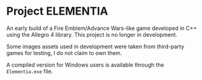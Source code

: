 # Project ELEMENTIA

An early build of a Fire Emblem/Advance Wars-like game developed in C++ using the Allegro 4 library. This project is no longer in development.

Some images assets used in development were taken from third-party games for testing, I do not claim to own them.

A compiled version for Windows users is available through the `Elementia.exe` file.

